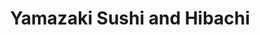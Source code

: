 ---
layout: place
title: "Yamazaki Sushi and Hibachi"
permalink: /georgia/midland/yamazaki-sushi-and-hibachi.html
stateAbbr: GA
stateName: Georgia
cityName: Midland
place_id: ChIJ62RwrhA084gRr-cm_VuLAVg
photos:
  - name: >-
      places/ChIJ62RwrhA084gRr-cm_VuLAVg/photos/AeeoHcLaQK4zNrXKLdNooRoD21jv7KplYrTeFJH9ZBkHz-QFTbULatdy4yquCIQK3CCbzNnY7hMV16CcE9ectYbNFe-zc_pLTjAQ5PJLUFqouMhxTZOCo41VKp9riIGXzv6SzBAz_61PvFAcEyPv9fLasGcAJPS5SzpDQ33O9giE388OvhyzoITec-L0SkDQ_Tf49tWqmDkJs33Bx6dIExwose6au0GuC37uH_qB5tPvBXaqkeUD1ExQVnYu-YXcTVQx0zpLZTMdJlAw9RHsW0x8wqIrfMkZbE4hPUddzuibvU8GjEyXa7IdC8RG6ggLR22-OegQn5V9lAPSa2_u0gn0wYT8Bk5zBFMuAshltJQINf7hviyFHQ6fk2xP7XMz0WGMCMqIpo0qoorbcvbXY0bed5BY9pgOwn1bPvJW1oqHnxhfhQ
    widthPx: 4032
    heightPx: 1960
    authorAttributions:
      - displayName: Keith Peterson
        uri: https://maps.google.com/maps/contrib/102901835191484859153
        photoUri: >-
          https://lh3.googleusercontent.com/a-/ALV-UjWh3Gku59f8IQQnnnkzKjVARNViyLzkyQgeMN36wmMW4YYLiAMy=s100-p-k-no-mo
    flagContentUri: >-
      https://www.google.com/local/imagery/report/?cb_client=maps_api_places.places_api&image_key=!1e10!2sCIHM0ogKEICAgIC6mNHvLQ&hl=en-US
    googleMapsUri: >-
      https://www.google.com/maps/place//data=!3m4!1e2!3m2!1sCIHM0ogKEICAgIC6mNHvLQ!2e10!4m2!3m1!1s0x88f33410ae7064eb:0x58018b5bfd26e7af
  - name: >-
      places/ChIJ62RwrhA084gRr-cm_VuLAVg/photos/AeeoHcI-eQ6VL1cUP38C6E7ASFsrq2jCloxoGbN8QecbMJkLdO5_ynPC_4gl02Wzc3virYYpDF5oMe0_rdx_dl5_bZzFgAk1UjGpA3ZE2ItRh7y564SSILAZsUMMn6HT4FHLixxq6eRqyPLIBQjPB-C0GtV8gnXTX2vq7Taisjh2wh8BZoOoz7slYKQCwDOXguCRxIfJEF1Qy9OVPbIq23_iiW-pMGBg5WHcoSyH9iAkv3RjcCxrTer4mZYE_UE7d5cpf5GB2WgVRTuQ6dzUPE1i-TnKId_z2cy8hAf63ClC-3O4cgxWKlPi9Q-PZQi5AsBs_BkYeA82zrn96sKvv8oD0gTq4rMjNAqSyzWN-yrMkujaTknboCuMVkBg9xR4ps1mcV6VM1rTG0-zMabepl9R_uPFhcUSm0xhWYqEnKXv6gd9apM
    widthPx: 3024
    heightPx: 4032
    authorAttributions:
      - displayName: Yazeed Al_Widyan
        uri: https://maps.google.com/maps/contrib/106940459965766244135
        photoUri: >-
          https://lh3.googleusercontent.com/a-/ALV-UjUVZ7rcAM5GH3en-TEeqPWIUyHNA6Perb8qxh2yi7AbnmbRCYYu=s100-p-k-no-mo
    flagContentUri: >-
      https://www.google.com/local/imagery/report/?cb_client=maps_api_places.places_api&image_key=!1e10!2sCIHM0ogKEICAgID56uXFpQE&hl=en-US
    googleMapsUri: >-
      https://www.google.com/maps/place//data=!3m4!1e2!3m2!1sCIHM0ogKEICAgID56uXFpQE!2e10!4m2!3m1!1s0x88f33410ae7064eb:0x58018b5bfd26e7af
  - name: >-
      places/ChIJ62RwrhA084gRr-cm_VuLAVg/photos/AeeoHcJnv73_NiuzsGX9jKaV7phXivgIGLsPm_2soqaZZbGXKeSiulgIuERTPwU7UlMje_0FCSMB2FsR6wdenyQFwJKFMI2KdRtvfuaqjlc0ow4UqIC4bpc-TCJYo9TaLjO5ooscvKp3VWtZELT-_GH0kA1UjBZpfC0QmnIknCBhfCxHUn0uZHTkF29UFyT0_iNqIW-sbAyuDJ3Azd46pwy4jY8THrXTVo4HUvXILgzNN7p8qq9x5bW6EH13bd_hTFB7TRhwc4GPkYSNo6JVWxVxr4NCW7xZuHdWqUrQ3t6ZxiQ7uLlszxhFvXntnQ64H7vuWwo49Oj-Tb_2mXTf21ycLMvUSgNrwBF68mDaG3QYxGVSsSd4pQ4z4HJfrLiHYf2kst9bm6_EZ1B3XL8Zneab_xZbfIqVDsYvnRxaTK82PhW7yaCn
    widthPx: 4030
    heightPx: 3022
    authorAttributions:
      - displayName: Bradley Harp
        uri: https://maps.google.com/maps/contrib/102934926569724064737
        photoUri: >-
          https://lh3.googleusercontent.com/a-/ALV-UjWP1Q97ba4TXqr9u1TSO6R3NxGEvbOvr1LoM3C0ZTbE6BSdG4Dgcw=s100-p-k-no-mo
    flagContentUri: >-
      https://www.google.com/local/imagery/report/?cb_client=maps_api_places.places_api&image_key=!1e10!2sCIHM0ogKEICAgIDy3N3_3AE&hl=en-US
    googleMapsUri: >-
      https://www.google.com/maps/place//data=!3m4!1e2!3m2!1sCIHM0ogKEICAgIDy3N3_3AE!2e10!4m2!3m1!1s0x88f33410ae7064eb:0x58018b5bfd26e7af
  - name: >-
      places/ChIJ62RwrhA084gRr-cm_VuLAVg/photos/AeeoHcI2GjHyq2Zek9pfY7AZ4lICR9hyQ9CrWOE9Cf7yNI-Or_n3D-8rCmmoFF8pMk1icPVLSJjeP1aUk4yztGU1xfoazfy4xQXX0SUmT4A8eSt6hhJGR-TvuOeS9yQbmJ34tq0BKtYnt0EHQONovXbVJj2xTAXYCWnEvggUXv5kLTRuie_LA6gHH7Mud2oyg1uVV7sS9z9fWG42DhFrHWMPW51XWKnYEioF1CitLV-6y8cJPBqwhBMGkDGg1Au7YAeoLkbfduLOQ0rHYD86iCIzXQdSIulf5uTAlDSYws91GDyjdzEM6L70ZP5c9EP04mAwb8njv11J_SCjtkOrH9H-jBo3TIzuQAgSsJ-r7xUP7-tiQzpmK4dqTkEMxXsG6eWCP41aVsrvT7dUTwoZ4EL0rghlvRj920lqL3kPxYSxUHtUBw
    widthPx: 4032
    heightPx: 3024
    authorAttributions:
      - displayName: Jacob
        uri: https://maps.google.com/maps/contrib/103855590381839707568
        photoUri: >-
          https://lh3.googleusercontent.com/a-/ALV-UjUShCq_fGRWlpapd3ztNS0JKlPZFnuObCsftbAgXxXQTLw67rc=s100-p-k-no-mo
    flagContentUri: >-
      https://www.google.com/local/imagery/report/?cb_client=maps_api_places.places_api&image_key=!1e10!2sCIHM0ogKEICAgICRzO2OGw&hl=en-US
    googleMapsUri: >-
      https://www.google.com/maps/place//data=!3m4!1e2!3m2!1sCIHM0ogKEICAgICRzO2OGw!2e10!4m2!3m1!1s0x88f33410ae7064eb:0x58018b5bfd26e7af
  - name: >-
      places/ChIJ62RwrhA084gRr-cm_VuLAVg/photos/AeeoHcINEBtK-KNzInLIjQgAQGXyutpWf9xC0rkvKHiqnAMz0aNvyABFKmoVpYBEwOin0nr-12IzDWyS_7YqsdLAWXCLdUTo6Q5ZACPlYaGUUzC8DLt4eIcIG1REQ6AIApXl8dAwjnAHLlQnyGH2Uj-lvNmu07TkplEF0w7P6eYXPHQCcjwz9P990SNCarV4XLN-IOqxMMzPLL0lwPsqcbFRnYB2MsfIWhmbozLBbIlK9WqTXmsgUrW_F5pUx2cxf4W7cSjzVTQqmqUNWjVfEcgLpXJfJ88s1uXh3Ph-ehS0hnqXTeRHrqXeIIRtxIpl9RZ7stfm5nxvQ-tdAfjMf0oBPMUFTqsY6tb8owf8yNbb8MS3dbRCHimt4gn0k0C5xYUAElaE7D8SBe_-UE4ecboGt8LYhimMn9qO6nmVUjTKpCmr1H1Z
    widthPx: 4032
    heightPx: 3024
    authorAttributions:
      - displayName: Bradley Harp
        uri: https://maps.google.com/maps/contrib/102934926569724064737
        photoUri: >-
          https://lh3.googleusercontent.com/a-/ALV-UjWP1Q97ba4TXqr9u1TSO6R3NxGEvbOvr1LoM3C0ZTbE6BSdG4Dgcw=s100-p-k-no-mo
    flagContentUri: >-
      https://www.google.com/local/imagery/report/?cb_client=maps_api_places.places_api&image_key=!1e10!2sCIHM0ogKEICAgICByOjk_wE&hl=en-US
    googleMapsUri: >-
      https://www.google.com/maps/place//data=!3m4!1e2!3m2!1sCIHM0ogKEICAgICByOjk_wE!2e10!4m2!3m1!1s0x88f33410ae7064eb:0x58018b5bfd26e7af
  - name: >-
      places/ChIJ62RwrhA084gRr-cm_VuLAVg/photos/AeeoHcIOvHRC_uh9M6OYHwX2ltmCPBTW5OV_tkr1Y1XRSwk8piUjpVFDydfptKqVtmPDSqdjh15NfisRN9UeYDNfJoitlpiQSV2KwAKxYQZth02o3QwRf4gX4Qf3YpQJUVq2IuhaWQGjBofJCpxYkiEcL3BG277Wlrpj7NoX4QF1j_a8_IA-IeTnSGHMStG7vt-b0hZMLPsb5LPX0JbUzf94xlZKqXi4foccfYYjfNAb8xdqjL0GlenI4C0pDtUntlhqcebJ68qzD6uAdtcjJKJJzZR8quenobWoKSqRKEJ2nkWJ6Itj4Aag5K60rPs1g4GzOkm_nXHuFwqxY0eXyBXj3HlVPn8hmqgyjEqzZcbSmg2mWLXNj3oceEeNnX9rnf4GBwDFk5Rtfp4cRiKP4Mew8uPJ5F4b08jELq8Fw40YXvYkvNRP
    widthPx: 4032
    heightPx: 3024
    authorAttributions:
      - displayName: Franklin Dillard
        uri: https://maps.google.com/maps/contrib/109195110636245713398
        photoUri: >-
          https://lh3.googleusercontent.com/a-/ALV-UjVYAC-hKbNhzDt9qQdCuNLGn5SIc52jhhJ7-Zgz0AHTwORCyj4=s100-p-k-no-mo
    flagContentUri: >-
      https://www.google.com/local/imagery/report/?cb_client=maps_api_places.places_api&image_key=!1e10!2sCIHM0ogKEICAgIDGsqb_1wE&hl=en-US
    googleMapsUri: >-
      https://www.google.com/maps/place//data=!3m4!1e2!3m2!1sCIHM0ogKEICAgIDGsqb_1wE!2e10!4m2!3m1!1s0x88f33410ae7064eb:0x58018b5bfd26e7af
  - name: >-
      places/ChIJ62RwrhA084gRr-cm_VuLAVg/photos/AeeoHcJ6en9mIOjOVEmrCLIBD75Qu-CGdJW4HBMh_11bRBQD_h3NS1Sbl9Ghtfq8HdHJV58aB8QWf-K7iF8AAhy2yevHaTbAxkk1CRgWlgjiQD7hyMNA_VxuH58J8NIZUVxvDqDSIU3EZD0VQy9xyoP0LCtZ0z5Jj4-fRyZKYn2p7uPzXVOeQGp4r4ZQXkJ7UhEofvR-_WTaezRMa29fG3MZ5hwv2WaliHDc6gbyWmGYdNhq5eZYh_rMfFSV4GsLEZcwYRBCDvFKBrWcBqJV5Z01S2KnSCYTE-3pXIPrF5caaiJ5cDkyQg2KWAsGRJdtc-e1LQXiKXKV3vxVRXemvlCTMQzO1Y2Qht2op9foTr9Y1Df_CSzO1mxOamoVyyRyLfnHEdkMmdQSk-SKP0zYH_OZGtroZ-1T0nS0UTKJ1DmehSeBxA
    widthPx: 4032
    heightPx: 3024
    authorAttributions:
      - displayName: Jamison R.
        uri: https://maps.google.com/maps/contrib/112739783562539276669
        photoUri: >-
          https://lh3.googleusercontent.com/a/ACg8ocLjll1EcHU7JIVbdjDsSzp972-qCJIRpwl3-336QPjk0PGLyw=s100-p-k-no-mo
    flagContentUri: >-
      https://www.google.com/local/imagery/report/?cb_client=maps_api_places.places_api&image_key=!1e10!2sCIHM0ogKEICAgIDt3Of-ZA&hl=en-US
    googleMapsUri: >-
      https://www.google.com/maps/place//data=!3m4!1e2!3m2!1sCIHM0ogKEICAgIDt3Of-ZA!2e10!4m2!3m1!1s0x88f33410ae7064eb:0x58018b5bfd26e7af
  - name: >-
      places/ChIJ62RwrhA084gRr-cm_VuLAVg/photos/AeeoHcIgrhCitK1yvKqKKPYIpVIcwhZrC-edRfLAG42aSPwKxSRIYZobWJ7-ZKN--1ff8W6EModKtV74WCz1-GXeZ4RUNsMCe5vVW7zOMgIjA1uRjjLvISf_K5-BKT3nvVJhSYxWlTd-Etwu-BsZDI36EE0iHv2Xt1-h6C69ZgmS1QblUSrSRn5YOFCiPhYcHZmSqurSENpip_60bHF5gV_Z8iDv0IHWSrNiysU1Zdsi36uNU52a5XwAaCPnuBte_03YwKHAlONTDG1LC1cplj6ONv8Ufegt1ESCYcp9nSicT0kHViAWFFdTdBgVlANXtFToCkFEmXIBaMHsKlH6ALT1V2Kgm2R9Hcouts8eetEEcsrbfspDSiXG__UTOtdDfGTcwsctAY4C0lj0rdkHeSOgkBjko7Q1N5-QqMq68NXr7EPuONk
    widthPx: 3024
    heightPx: 4032
    authorAttributions:
      - displayName: Renee
        uri: https://maps.google.com/maps/contrib/114477240697674011099
        photoUri: >-
          https://lh3.googleusercontent.com/a-/ALV-UjU3o8RA-59jY_4LupIMiP-arCT4EpJaytEABrISc7iHmew6rHLsug=s100-p-k-no-mo
    flagContentUri: >-
      https://www.google.com/local/imagery/report/?cb_client=maps_api_places.places_api&image_key=!1e10!2sCIHM0ogKEICAgICyysuhzgE&hl=en-US
    googleMapsUri: >-
      https://www.google.com/maps/place//data=!3m4!1e2!3m2!1sCIHM0ogKEICAgICyysuhzgE!2e10!4m2!3m1!1s0x88f33410ae7064eb:0x58018b5bfd26e7af
  - name: >-
      places/ChIJ62RwrhA084gRr-cm_VuLAVg/photos/AeeoHcLLjYUfCPZ5Rp4SACasNyf05elpALGjqA4BwxGD4UdMB7TZSomcWjQVZ32-MJH59xWmgEG1uwGfVKtdJrhBdbkM-rHtzo5qhG2twbV0RMksOMxEb4zmZNqdPTaLQoLrfCmbZR1-hFDAg03dMqVSmKXSSKZgPTK86EuyAvum6jDra4aLhmOqKTYzCbUTxtWgeUtEj5k-KBUx0xYIwMXs4hZyIac0fivKD9wOTuKhc3wJjeJ_yo3t3c58pSJ03IFvhfYe9C2-dER1cCR2wCnJUHw__T-rgu_wgOrfj0I_k25QGPe9Krt4lh6Viuz53exmteRV5LGH1phsOAMUn4fb5pWEAcKM1MAyWbqC-42l6qJmAOSbtHCB5S2cUwKJP9qaN9u0U9xlx21u7Dk3zlvk-oKe1HU_ycSVIC_jei0hYEvqVA
    widthPx: 3024
    heightPx: 4032
    authorAttributions:
      - displayName: Karl Stewart
        uri: https://maps.google.com/maps/contrib/103896144833446237301
        photoUri: >-
          https://lh3.googleusercontent.com/a/ACg8ocKL--BW0_h7_DPJMSynUYGHtd9ypqtxpCc6-WMXbRpUGO3GNw=s100-p-k-no-mo
    flagContentUri: >-
      https://www.google.com/local/imagery/report/?cb_client=maps_api_places.places_api&image_key=!1e10!2sCIHM0ogKEICAgIDDk9OfeQ&hl=en-US
    googleMapsUri: >-
      https://www.google.com/maps/place//data=!3m4!1e2!3m2!1sCIHM0ogKEICAgIDDk9OfeQ!2e10!4m2!3m1!1s0x88f33410ae7064eb:0x58018b5bfd26e7af
  - name: >-
      places/ChIJ62RwrhA084gRr-cm_VuLAVg/photos/AeeoHcLESoZ8KTvEMj5ggb4_0p_LTEfCgBElHYq6pTr_mcv30bOQZk9Ian2wqG2IxHZetz26LmmVyyRORzdhDshWOnx-8A484oxkqkPcuiloQVrSxhXFzGcIS8Hh8ky4LEWUVW1VVLWOqIxxEd5CT3Qh75pSuYo8KogZ8zYub3M37NFr5-RhFneW_8k6w4KuGhxoebc8DsNh55-YxWAxqfRfHH_4AjxYVkAxVROSyDi-DBhOQyHdnrl-JQegDvei8wx9m_TrWX_QUo7IrIOSN3WoH1fwFApCf5A43kP4lti3p3qpehDC814yJ5YmDi6-yZNFw7mKG0EVeFd-1DVAg0pGqvws9RvP9u-D2AMJNc9XsQwIzu6T6eG23MiPyDM4lnK4Ao4J5_0tFHhN3k-kcBwSfVvyXgVAd6qz8GZxT3meu90IpQ
    widthPx: 4800
    heightPx: 2700
    authorAttributions:
      - displayName: Mena Robertson
        uri: https://maps.google.com/maps/contrib/108409054166867761015
        photoUri: >-
          https://lh3.googleusercontent.com/a-/ALV-UjWJsZzZ4tQ1pyTxwNP9DRnppK7O6yVt6KwMgi2dJ5ZPJOCS480h=s100-p-k-no-mo
    flagContentUri: >-
      https://www.google.com/local/imagery/report/?cb_client=maps_api_places.places_api&image_key=!1e10!2sCIHM0ogKEICAgICEw9Xsag&hl=en-US
    googleMapsUri: >-
      https://www.google.com/maps/place//data=!3m4!1e2!3m2!1sCIHM0ogKEICAgICEw9Xsag!2e10!4m2!3m1!1s0x88f33410ae7064eb:0x58018b5bfd26e7af
address: 6516 Kitten Lake Drive, Midland, GA 31820, USA
street: 6516 Kitten Lake Drive
city: Midland
state: GA
zip: '31820'
country: USA
neighborhood: Midland
latitude: '32.539737'
longitude: '-84.867809'
accessibility_options:
  wheelchairAccessibleParking: true
  wheelchairAccessibleEntrance: true
  wheelchairAccessibleRestroom: true
  wheelchairAccessibleSeating: true
business_status: OPERATIONAL
name: Yamazaki Sushi and Hibachi
google_maps_links:
  directionsUri: >-
    https://www.google.com/maps/dir//''/data=!4m7!4m6!1m1!4e2!1m2!1m1!1s0x88f33410ae7064eb:0x58018b5bfd26e7af!3e0
  placeUri: https://maps.google.com/?cid=6341502977519839151
  writeAReviewUri: >-
    https://www.google.com/maps/place//data=!4m3!3m2!1s0x88f33410ae7064eb:0x58018b5bfd26e7af!12e1
  reviewsUri: >-
    https://www.google.com/maps/place//data=!4m4!3m3!1s0x88f33410ae7064eb:0x58018b5bfd26e7af!9m1!1b1
  photosUri: >-
    https://www.google.com/maps/place//data=!4m3!3m2!1s0x88f33410ae7064eb:0x58018b5bfd26e7af!10e5
primary_type: Japanese Restaurant
opening_hours:
  regular: null
  current: null
secondary_opening_hours:
  regular:
    weekdayDescriptions: null
    type: null
  current:
    weekdayDescriptions: null
    type: null
phone: (706) 940-0688
price_level: PRICE_LEVEL_MODERATE
price_range: $10 &ndash; $20
rating: '4.1'
rating_count: 297
website: https://www.yamazakisushiandhibachi.com/
description: null
reviews: null
parking_options: null
payment_options: null
allow_dogs: null
curbside_pickup: null
delivery: null
dine_in: null
good_for_children: null
good_for_groups: null
good_for_sports: null
live_music: null
menu_for_children: null
outdoor_seating: null
reservable: null
restroom: null
serves_beer: null
serves_breakfast: null
serves_brunch: null
serves_cocktails: null
serves_coffee: null
serves_dinner: null
serves_dessert: null
serves_lunch: null
serves_vegetarian_food: null
serves_wine: null
takeout: null

---